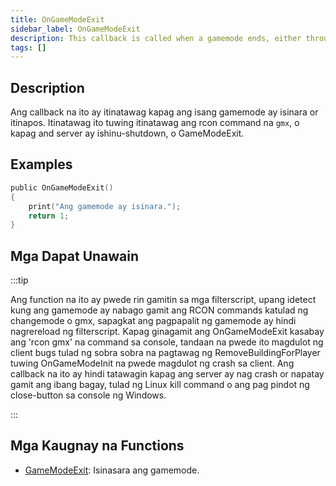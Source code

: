 ```yaml
---
title: OnGameModeExit
sidebar_label: OnGameModeExit
description: This callback is called when a gamemode ends, either through 'gmx', the server being shut down, or GameModeExit.
tags: []
---
```


## Description

Ang callback na ito ay itinatawag kapag ang isang gamemode ay isinara or itinapos. Itinatawag ito tuwing itinatawag ang rcon command na `gmx`, o kapag and server ay ishinu-shutdown, o GameModeExit.

## Examples

```c
public OnGameModeExit()
{
    print("Ang gamemode ay isinara.");
    return 1;
}
```

## Mga Dapat Unawain

:::tip

Ang function na ito ay pwede rin gamitin sa mga filterscript, upang idetect kung ang gamemode ay nabago gamit ang RCON commands katulad ng changemode o gmx, sapagkat ang pagpapalit ng gamemode ay hindi nagrereload ng filterscript. Kapag ginagamit ang OnGameModeExit kasabay ang 'rcon gmx' na command sa console, tandaan na pwede ito magdulot ng client bugs tulad ng sobra sobra na pagtawag ng RemoveBuildingForPlayer tuwing OnGameModeInit na pwede magdulot ng crash sa client. Ang callback na ito ay hindi tatawagin kapag ang server ay nag crash or napatay gamit ang ibang bagay, tulad ng Linux kill command o ang pag pindot ng close-button sa console ng Windows.

:::

## Mga Kaugnay na Functions

- [GameModeExit](../functions/GameModeExit): Isinasara ang gamemode.
